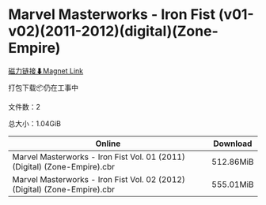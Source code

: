 # Marvel Masterworks - Iron Fist (v01-v02)(2011-2012)(digital)(Zone-Empire)

[磁力链接⬇Magnet Link](magnet:?xt=urn:btih:9f460f0f59465bb673f3d6d43c588619bf9b15b7&dn=Marvel%20Masterworks%20-%20Iron%20Fist%20%28v01-v02%29%282011-2012%29%28digital%29%28Zone-Empire%29)

打包下载📦仍在工事中

文件数：2

总大小：1.04GiB

Online | Download
--- | ---
Marvel Masterworks - Iron Fist Vol. 01 (2011) (Digital) (Zone-Empire).cbr | 512.86MiB
Marvel Masterworks - Iron Fist Vol. 02 (2012) (Digital) (Zone-Empire).cbr | 555.01MiB